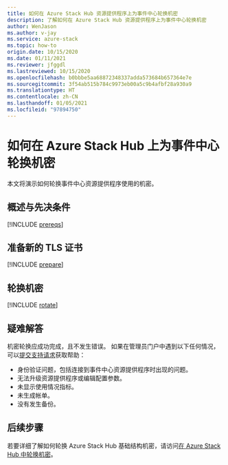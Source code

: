 ```yaml
---
title: 如何在 Azure Stack Hub 资源提供程序上为事件中心轮换机密
description: 了解如何在 Azure Stack Hub 资源提供程序上为事件中心轮换机密
author: WenJason
ms.author: v-jay
ms.service: azure-stack
ms.topic: how-to
origin.date: 10/15/2020
ms.date: 01/11/2021
ms.reviewer: jfggdl
ms.lastreviewed: 10/15/2020
ms.openlocfilehash: b0bbbe5aa68872348337adda573684b657364e7e
ms.sourcegitcommit: 3f54ab515b784c9973eb00a5c9b4afbf28a930a9
ms.translationtype: HT
ms.contentlocale: zh-CN
ms.lasthandoff: 01/05/2021
ms.locfileid: "97894750"
---
```

# <a name="how-to-rotate-secrets-for-event-hubs-on-azure-stack-hub"></a>如何在 Azure Stack Hub 上为事件中心轮换机密

本文将演示如何轮换事件中心资源提供程序使用的机密。

## <a name="overview-and-prerequisites"></a>概述与先决条件

[!INCLUDE [prereqs](../includes/resource-provider-va-rotate-secrets-prereqs.md)]

## <a name="prepare-a-new-tls-certificate"></a>准备新的 TLS 证书

[!INCLUDE [prepare](../includes/resource-provider-va-rotate-secrets-prepare.md)]

## <a name="rotate-secrets"></a>轮换机密

[!INCLUDE [rotate](../includes/resource-provider-va-rotate-secrets-rotate.md)]

## <a name="troubleshooting"></a>疑难解答

机密轮换应成功完成，且不发生错误。 如果在管理员门户中遇到以下任何情况，可以[提交支持请求](https://support.azure.cn/zh-cn/support/support-azure/)获取帮助：

   - 身份验证问题，包括连接到事件中心资源提供程序时出现的问题。
   - 无法升级资源提供程序或编辑配置参数。
   - 未显示使用情况指标。
   - 未生成帐单。
   - 没有发生备份。

## <a name="next-steps"></a>后续步骤

若要详细了解如何轮换 Azure Stack Hub 基础结构机密，请访问[在 Azure Stack Hub 中轮换机密](azure-stack-rotate-secrets.md)。